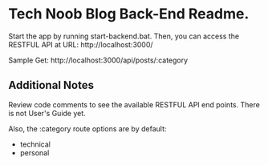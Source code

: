 # Tech Noob Blog Back-End Readme.

Start the app by running start-backend.bat. Then, you can access the RESTFUL API at URL:
http://localhost:3000/

Sample Get:
http://localhost:3000/api/posts/:category

## Additional Notes

Review code comments to see the available RESTFUL API end points. There is not User's Guide yet.

Also, the :category route options are by default:
- technical
- personal
